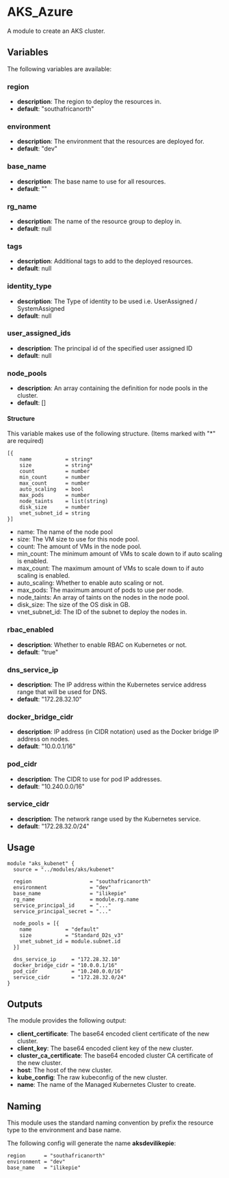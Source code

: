 AKS_Azure
=========

A module to create an AKS cluster.

## Variables

The following variables are available:

### region

- __description__: The region to deploy the resources in.
- __default__: "southafricanorth"

### environment

- __description__: The environment that the resources are deployed for.
- __default__: "dev"

### base_name

- __description__: The base name to use for all resources.
- __default__: ""

### rg_name

- __description__: The name of the resource group to deploy in.
- __default__: null

### tags

- __description__: Additional tags to add to the deployed resources.
- __default__: null

### identity_type

- __description__: The Type of identity to be used i.e. UserAssigned / SystemAssigned
- __default__: null

### user_assigned_ids

- __description__: The principal id of the specified user assigned ID
- __default__: null

### node_pools

- __description__: An array containing the definition for node pools in the cluster.
- __default__: []

#### Structure

This variable makes use of the following structure. (Items marked with "*" are required)

```
[{
    name           = string*
    size           = string*
    count          = number
    min_count      = number
    max_count      = number
    auto_scaling   = bool
    max_pods       = number
    node_taints    = list(string)
    disk_size      = number
    vnet_subnet_id = string
}]
```

- name: The name of the node pool
- size: The VM size to use for this node pool.
- count: The amount of VMs in the node pool.
- min_count: The minimum amount of VMs to scale down to if auto scaling is enabled.
- max_count: The maximum amount of VMs to scale down to if auto scaling is enabled.
- auto_scaling: Whether to enable auto scaling or not.
- max_pods: The maximum amount of pods to use per node.
- node_taints: An array of taints on the nodes in the node pool.
- disk_size: The size of the OS disk in GB.
- vnet_subnet_id: The ID of the subnet to deploy the nodes in.

### rbac_enabled

- __description__: Whether to enable RBAC on Kubernetes or not.
- __default__: "true"

### dns_service_ip

- __description__: The IP address within the Kubernetes service address range that will be used for DNS.
- __default__: "172.28.32.10"

### docker_bridge_cidr

- __description__: IP address (in CIDR notation) used as the Docker bridge IP address on nodes.
- __default__: "10.0.0.1/16"

### pod_cidr

- __description__: The CIDR to use for pod IP addresses.
- __default__: "10.240.0.0/16"
  
### service_cidr

- __description__: The network range used by the Kubernetes service.
- __default__: "172.28.32.0/24"

## Usage

```
module "aks_kubenet" {
  source = "../modules/aks/kubenet"

  region                   = "southafricanorth"
  environment              = "dev"
  base_name                = "ilikepie"
  rg_name                  = module.rg.name
  service_principal_id     = "..."
  service_principal_secret = "..."

  node_pools = [{
    name           = "default"
    size           = "Standard_D2s_v3"
    vnet_subnet_id = module.subnet.id
  }]

  dns_service_ip     = "172.28.32.10"
  docker_bridge_cidr = "10.0.0.1/16"
  pod_cidr           = "10.240.0.0/16"
  service_cidr       = "172.28.32.0/24"
}
```

## Outputs

The module provides the following output:

- __client_certificate__: The base64 encoded client certificate of the new cluster.
- __client_key__: The base64 encoded client key of the new cluster.
- __cluster_ca_certificate__: The base64 encoded cluster CA certificate of the new cluster.
- __host__: The host of the new cluster.
- __kube_config__: The raw kubeconfig of the new cluster.
- __name__: The name of the Managed Kubernetes Cluster to create.


## Naming

This module uses the standard naming convention by prefix the resource type
to the environment and base name.

The following config will generate the name __aksdevilikepie__:

```
region      = "southafricanorth"
environment = "dev"
base_name   = "ilikepie"
```